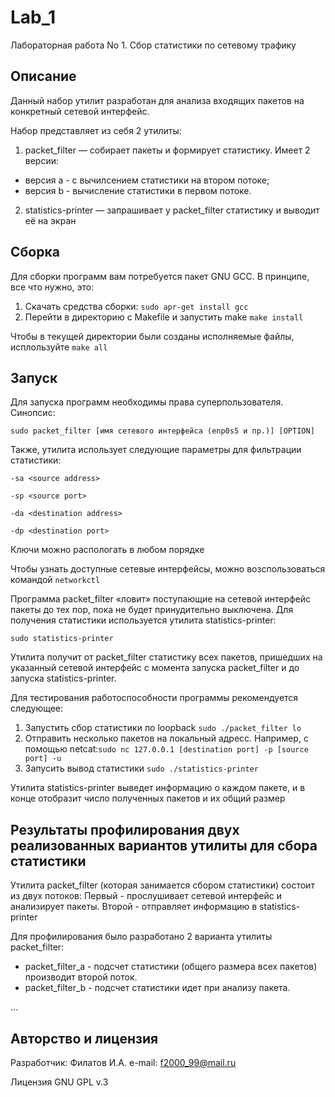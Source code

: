 # Lab_1
Лабораторная работа No 1. Сбор статистики по сетевому трафику

## Описание

Данный набор утилит разработан для анализа входящих пакетов на конкретный сетевой интерфейс.

Набор представляет из себя 2 утилиты:
1. packet_filter — собирает пакеты и формирует статистику. Имеет 2 версии:
* версия a - с вычилсением статистики на втором потоке;
* версия b - вычисление статистики в первом потоке.
2. statistics-printer — запрашивает у packet_filter статистику и выводит её на экран

    
## Сборка

Для сборки программ вам потребуется пакет GNU GCC.
В принципе, все что нужно, это:
1. Скачать средства сборки: `sudo apr-get install gcc`
2. Перейти в директорию с Makefile и запустить make `make install`

Чтобы в текущей директории были созданы исполняемые файлы, исплользуйте `make all`

## Запуск

Для запуска программ необходимы права суперпользователя. Синопсис:

`sudo packet_filter [имя сетевого интерфейса (enp0s5 и пр.)] [OPTION]`

Также, утилита использует следующие параметры для фильтрации статистики:

`-sa <source address>`

`-sp <source port>`

`-da <destination address>`

`-dp <destination port>`

Ключи можно распологать в любом порядке

Чтобы узнать доступные сетевые интерфейсы, можно возспользоваться командой `networkctl`

Программа packet_filter «ловит» поступающие на сетевой интерфейс пакеты до тех пор, пока не будет принудительно выключена.
Для получения статистики используется утилита statistics-printer:

`sudo statistics-printer`

Утилита получит от packet_filter статистику всех пакетов, пришедших на указанный сетевой интерфейс с момента запуска packet_filter и до запуска statistics-printer.

Для тестирования работоспособности программы рекомендуется следующее:
1. Запустить сбор статистики по loopback `sudo ./packet_filter lo`
2. Отправить несколько пакетов на локальный адресс. Например, с помощью netcat:`sudo nс 127.0.0.1 [destination port] -p [source port] -u`
3. Запусить вывод статистики `sudo ./statistics-printer`

Утилита statistics-printer выведет информацию о каждом пакете, и в конце отобразит число полученных пакетов и их общий размер

## Результаты профилирования двух реализованных вариантов утилиты для сбора статистики

Утилита packet_filter (которая занимается сбором статистики) состоит из двух потоков:
Первый - прослушивает сетевой интерфейс и анализирует пакеты.
Второй - отправляет информацию в statistics-printer

Для профилирования было разработано 2 варианта утилиты packet_filter:
* packet_filter_a - подсчет статистики (общего размера всех пакетов) производит второй поток.
* packet_filter_b - подсчет статистики идет при анализу пакета.

...

## Авторство и лицензия

Разработчик: Филатов И.А.
e-mail: f2000_99@mail.ru

Лицензия GNU GPL v.3
